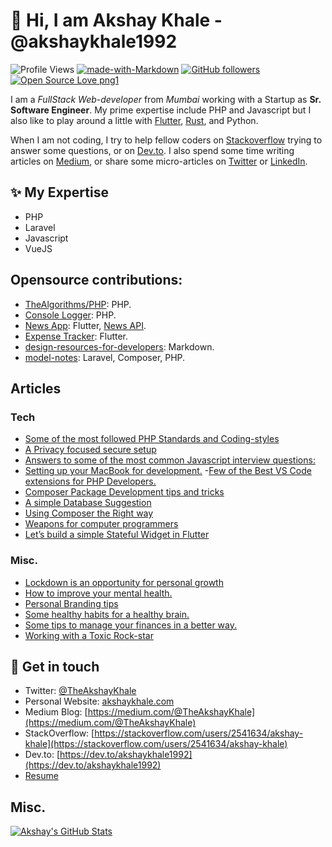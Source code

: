 # 👋  Hi, I am Akshay Khale - @akshaykhale1992

![Profile Views](https://komarev.com/ghpvc/?username=akshaykhale1992)
[![made-with-Markdown](https://img.shields.io/badge/Made%20with-Markdown-1f425f.svg)](https://github.com/akshaykhale1992)
[![GitHub followers](https://img.shields.io/github/followers/akshaykhale1992.svg?style=social&label=Follow&maxAge=2592000)](https://github.com/akshaykhale1992?tab=followers)
[![Open Source Love png1](https://badges.frapsoft.com/os/v1/open-source.png?v=103)](https://github.com/akshaykhale1992)

I am a _FullStack Web-developer_ from _Mumbai_ working with a Startup as __Sr. Software Engineer__. My prime expertise include PHP and Javascript but I also like to play around a little with [Flutter](https://flutter.dev/), [Rust](https://www.rust-lang.org/), and Python.

When I am not coding, I try to help fellow coders on [Stackoverflow](https://stackoverflow.com/users/2541634/akshay-khale) trying to answer some questions, or on [Dev.to](https://dev.to/akshaykhale1992). I also spend some time writing articles on [Medium](https://medium.com/@TheAkshayKhale), or share some micro-articles on [Twitter](https://twitter.com/TheAkshayKhale) or [LinkedIn](https://www.linkedin.com/in/theakshaykhale/).

## ✨ My Expertise
- PHP
- Laravel
- Javascript
- VueJS

## Opensource contributions:
- [TheAlgorithms/PHP](https://github.com/TheAlgorithms/PHP): PHP.
- [Console Logger](https://github.com/akshaykhale1992/console-logger): PHP.
- [News App](https://github.com/akshaykhale1992/flutter-news-app): Flutter, [News API](https://newsapi.org/).
- [Expense Tracker](https://github.com/akshaykhale1992/flutter-expense-tracker): Flutter.
- [design-resources-for-developers](https://github.com/bradtraversy/design-resources-for-developers): Markdown.
- [model-notes](https://github.com/akshaykhale1992/model-notes): Laravel, Composer, PHP.

## Articles

### Tech

- [Some of the most followed PHP Standards and Coding-styles](https://medium.com/swlh/some-of-the-most-followed-php-standards-and-coding-styles-7abcf7d34a5e)
- [A Privacy focused secure setup](https://medium.com/peakmind/a-privacy-focused-secure-setup-481833123bc7)
- [Answers to some of the most common Javascript interview questions:](https://medium.com/peakmind/answers-to-some-of-the-most-common-javascript-interview-questions-e3a3ffccce76)
- [Setting up your MacBook for development.](https://medium.com/peakmind/setting-up-your-macbook-for-development-7f44385a7822)
-[Few of the Best VS Code extensions for PHP Developers.](https://medium.com/@TheAkshayKhale/few-of-the-best-vs-code-extensions-for-php-developers-5077680e838c)
- [Composer Package Development tips and tricks](https://medium.com/@TheAkshayKhale/composer-package-development-tricks-and-tips-89f2208426eb)
- [A simple Database Suggestion](https://medium.com/@TheAkshayKhale/a-simple-database-suggestion-dc52404e8fcc)
- [Using Composer the Right way](https://medium.com/@TheAkshayKhale/using-composer-the-right-way-5e38439dc189)
- [Weapons for computer programmers](https://medium.com/@TheAkshayKhale/weapons-for-computer-programmers-b336b6b2549a)
- [Let’s build a simple Stateful Widget in Flutter](https://medium.com/@TheAkshayKhale/lets-build-a-simple-stateful-widget-in-flutter-d6e2b451bf6c)


### Misc.
- [Lockdown is an opportunity for personal growth](https://medium.com/peakmind/lockdown-is-an-opportunity-for-personal-growth-24c6bbbb5b38)
- [How to improve your mental health.](https://medium.com/peakmind/how-to-increase-mental-health-d70863000f4b)
- [Personal Branding tips](https://medium.com/@TheAkshayKhale/personal-branding-tips-8b92ac837d9a)
- [Some healthy habits for a healthy brain.](https://medium.com/peakmind/some-healthy-habits-for-a-healthy-brain-cf81538bf666)
- [Some tips to manage your finances in a better way.](https://medium.com/peakmind/some-tips-to-manage-your-finances-in-a-better-way-e3181f6c5c2c)
- [Working with a Toxic Rock-star](https://medium.com/peakmind/working-with-a-toxic-rock-star-5b041bc95dda)


## 💌 Get in touch
- Twitter: [@TheAkshayKhale](https://twitter.com/TheAkshayKhale)
- Personal Website: [akshaykhale.com](http://akshaykhale.com/)
- Medium Blog: [https://medium.com/@TheAkshayKhale](https://medium.com/@TheAkshayKhale)
- StackOverflow: [https://stackoverflow.com/users/2541634/akshay-khale](https://stackoverflow.com/users/2541634/akshay-khale)
- Dev.to: [https://dev.to/akshaykhale1992](https://dev.to/akshaykhale1992)
- [Resume](https://resume.io/r/2tE2n52Lk)

## Misc.
[![Akshay's GitHub Stats](https://github-readme-stats.vercel.app/api?username=akshaykhale1992&show_icons=true&title_color=fff&icon_color=79ff97&text_color=9f9f9f&bg_color=151515)](https://github.com/akshaykhale1992)
